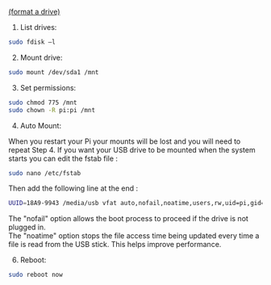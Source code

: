 [(format a drive)](https://raspberrytips.com/format-mount-usb-drive/)

1. List drives:
```sh
sudo fdisk –l
```

2. Mount drive:
```sh
sudo mount /dev/sda1 /mnt
```

3. Set permissions:
```sh
sudo chmod 775 /mnt
sudo chown -R pi:pi /mnt
```

4. Auto Mount:

When you restart your Pi your mounts will be lost and you will need to repeat Step 4. If you want your USB drive to be mounted when the system starts you can edit the fstab file :

```sh
sudo nano /etc/fstab
```
Then add the following line at the end :
```sh
UUID=18A9-9943 /media/usb vfat auto,nofail,noatime,users,rw,uid=pi,gid=pi 0 0
```
The "nofail" option allows the boot process to proceed if the drive is not plugged in.  
The "noatime" option stops the file access time being updated every time a file is read from the USB stick. This helps improve performance.

6. Reboot:
```sh
sudo reboot now
```
